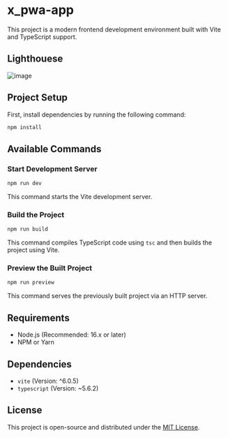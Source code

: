 # x_pwa-app

This project is a modern frontend development environment built with Vite and TypeScript support.

## Lighthouese

![image](https://github.com/user-attachments/assets/527b5605-062d-4692-84cd-9fecf473ba14)

## Project Setup

First, install dependencies by running the following command:

```sh
npm install
```

## Available Commands

### Start Development Server

```sh
npm run dev
```

This command starts the Vite development server.

### Build the Project

```sh
npm run build
```

This command compiles TypeScript code using `tsc` and then builds the project using Vite.

### Preview the Built Project

```sh
npm run preview
```

This command serves the previously built project via an HTTP server.

## Requirements

- Node.js (Recommended: 16.x or later)
- NPM or Yarn

## Dependencies

- `vite` (Version: ^6.0.5)
- `typescript` (Version: ~5.6.2)

## License

This project is open-source and distributed under the [MIT License](LICENSE).

